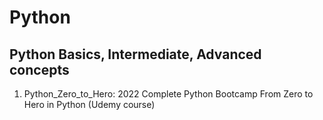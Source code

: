 # Python
Python Basics, Intermediate, Advanced concepts
---------------------------------------------------
1. Python_Zero_to_Hero: 2022 Complete Python Bootcamp From Zero to Hero in Python (Udemy course)
